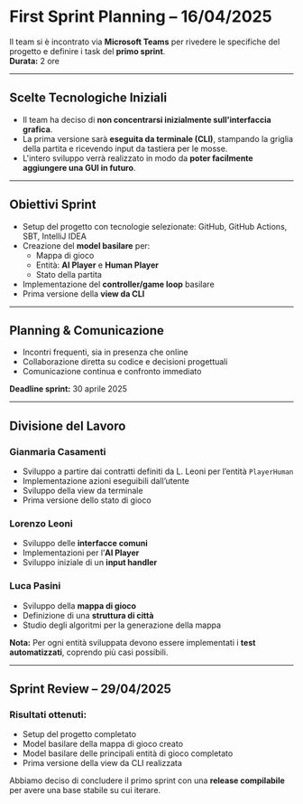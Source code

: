 # First Sprint Planning – 16/04/2025

Il team si è incontrato via **Microsoft Teams** per rivedere le specifiche del progetto e definire i task del **primo sprint**.  
**Durata:** 2 ore

---

## Scelte Tecnologiche Iniziali

- Il team ha deciso di **non concentrarsi inizialmente sull'interfaccia grafica**.
- La prima versione sarà **eseguita da terminale (CLI)**, stampando la griglia della partita e ricevendo input da tastiera per le mosse.
- L'intero sviluppo verrà realizzato in modo da **poter facilmente aggiungere una GUI in futuro**.

---

## Obiettivi Sprint

- Setup del progetto con tecnologie selezionate: GitHub, GitHub Actions, SBT, IntelliJ IDEA
- Creazione del **model basilare** per:
    - Mappa di gioco
    - Entità: **AI Player** e **Human Player**
    - Stato della partita
- Implementazione del **controller/game loop** basilare
- Prima versione della **view da CLI**

---

## Planning & Comunicazione

- Incontri frequenti, sia in presenza che online
- Collaborazione diretta su codice e decisioni progettuali
- Comunicazione continua e confronto immediato

**Deadline sprint:** 30 aprile 2025

---

## Divisione del Lavoro

### Gianmaria Casamenti
- Sviluppo a partire dai contratti definiti da L. Leoni per l’entità `PlayerHuman`
- Implementazione azioni eseguibili dall’utente
- Sviluppo della view da terminale
- Prima versione dello stato di gioco

### Lorenzo Leoni
- Sviluppo delle **interfacce comuni**
- Implementazioni per l’**AI Player**
- Sviluppo iniziale di un **input handler**

### Luca Pasini
- Sviluppo della **mappa di gioco**
- Definizione di una **struttura di città**
- Studio degli algoritmi per la generazione della mappa

**Nota:** Per ogni entità sviluppata devono essere implementati i **test automatizzati**, coprendo più casi possibili.

---

## Sprint Review – 29/04/2025

### Risultati ottenuti:

- Setup del progetto completato
- Model basilare della mappa di gioco creato
- Model basilare delle principali entità di gioco completato
- Prima versione della view da CLI realizzata

Abbiamo deciso di concludere il primo sprint con una **release compilabile** per avere una base stabile su cui iterare.
